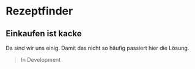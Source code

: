# Rezeptfinder
## Einkaufen ist kacke

Da sind wir uns einig. Damit das nicht so häufig passiert hier die Lösung.

> In Development


